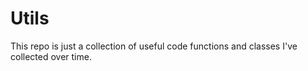 
# Utils

This repo is just a collection of useful code functions and classes I've collected over time.
